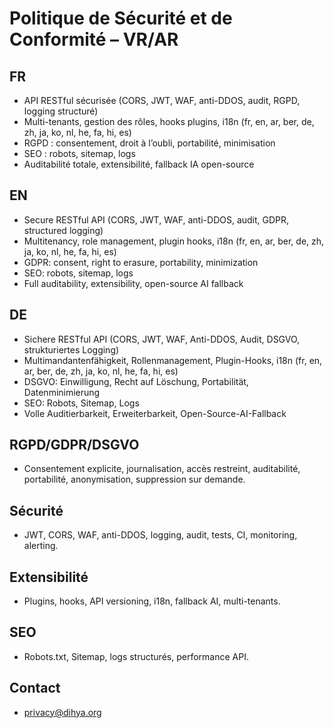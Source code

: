 # Politique de Sécurité et de Conformité – VR/AR

## FR
- API RESTful sécurisée (CORS, JWT, WAF, anti-DDOS, audit, RGPD, logging structuré)
- Multi-tenants, gestion des rôles, hooks plugins, i18n (fr, en, ar, ber, de, zh, ja, ko, nl, he, fa, hi, es)
- RGPD : consentement, droit à l’oubli, portabilité, minimisation
- SEO : robots, sitemap, logs
- Auditabilité totale, extensibilité, fallback IA open-source

## EN
- Secure RESTful API (CORS, JWT, WAF, anti-DDOS, audit, GDPR, structured logging)
- Multitenancy, role management, plugin hooks, i18n (fr, en, ar, ber, de, zh, ja, ko, nl, he, fa, hi, es)
- GDPR: consent, right to erasure, portability, minimization
- SEO: robots, sitemap, logs
- Full auditability, extensibility, open-source AI fallback

## DE
- Sichere RESTful API (CORS, JWT, WAF, Anti-DDOS, Audit, DSGVO, strukturiertes Logging)
- Multimandantenfähigkeit, Rollenmanagement, Plugin-Hooks, i18n (fr, en, ar, ber, de, zh, ja, ko, nl, he, fa, hi, es)
- DSGVO: Einwilligung, Recht auf Löschung, Portabilität, Datenminimierung
- SEO: Robots, Sitemap, Logs
- Volle Auditierbarkeit, Erweiterbarkeit, Open-Source-AI-Fallback

## RGPD/GDPR/DSGVO
- Consentement explicite, journalisation, accès restreint, auditabilité, portabilité, anonymisation, suppression sur demande.

## Sécurité
- JWT, CORS, WAF, anti-DDOS, logging, audit, tests, CI, monitoring, alerting.

## Extensibilité
- Plugins, hooks, API versioning, i18n, fallback AI, multi-tenants.

## SEO
- Robots.txt, Sitemap, logs structurés, performance API.

## Contact
- privacy@dihya.org
